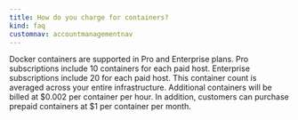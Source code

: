 ```yaml
---
title: How do you charge for containers?
kind: faq
customnav: accountmanagementnav
---
```


Docker containers are supported in Pro and Enterprise plans. Pro subscriptions include 10 containers for each paid host. Enterprise subscriptions include 20 for each paid host. This container count is averaged across your entire infrastructure. Additional containers will be billed at $0.002 per container per hour. In addition, customers can purchase prepaid containers at $1 per container per month.
